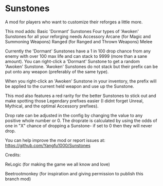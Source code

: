 # Sunstones
A mod for players who want to customize their reforges a little more.

This mod adds:
	Basic 'Dormant' Sunstones
	Four types of 'Awoken' Sunstones for all your reforging needs
		Accessory
		Arcane (for Magic and Summoning Weapons)
		Ranged (for Ranged and Thrown Weapons)
		Melee

Currently the 'Dormant' Sunstones have a 1 in 100 drop chance from any enemy with over 100 max life and can stack to 9999 (more than a sane amount). You can right-click a 'Dormant' Sunstone to get a random 'Awoken' Sunstone. 'Awoken' Sunstones do not stack but their prefix can be put onto any weapon (preferably of the same type).

When you right-click an 'Awoken' Sunstone in your inventory, the prefix will be applied to the current held weapon and use up the Sunstone.

This mod also features a red rarity for the better Sunstones to stick out and make spotting those Legendary  prefixes easier (I didnt forget Unreal, Mythical, and the optimal Accessory prefixes).

Drop rate can be adjusted in the config by changing the value to any positive whole number or 0.
The droprate is calculated by using the odds of one in "X" chance of dropping a Sunstone- if set to 0 then they will never drop.


You can help improve the mod or report issues at: https://github.com/Yangfu1000/Sunstones


Credits:

ReLogic (for making the game we all know and love)

Beetrootmonkey (for inspiration and giving permission to publish this branch mod)
